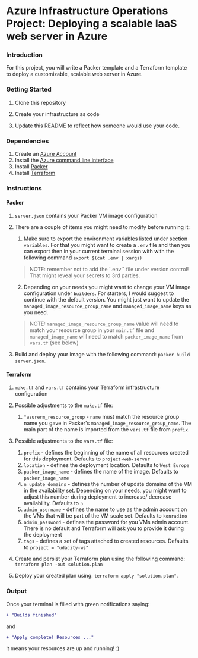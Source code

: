 # Azure Infrastructure Operations Project: Deploying a scalable IaaS web server in Azure

### Introduction
For this project, you will write a Packer template and a Terraform template to deploy a customizable, scalable web server in Azure.

### Getting Started
1. Clone this repository

2. Create your infrastructure as code

3. Update this README to reflect how someone would use your code.

### Dependencies
1. Create an [Azure Account](https://portal.azure.com) 
2. Install the [Azure command line interface](https://docs.microsoft.com/en-us/cli/azure/install-azure-cli?view=azure-cli-latest)
3. Install [Packer](https://www.packer.io/downloads)
4. Install [Terraform](https://www.terraform.io/downloads.html)

### Instructions

#### Packer

1. ``server.json`` contains your Packer VM image configuration

2.  There are a couple of items you might need to modify before running it:
    1. Make sure to export the environment variables listed under section ``variables``. For that you might want to create a ``.env`` file and then you can export then in your current terminal session with with the following command ``export $(cat .env | xargs)``
    
    > NOTE: remember not to add the `.env`` file under version control! That might reveal your secrets to 3rd parties.

    2. Depending on your needs you might want to change your VM image configuration under ``builders``. For starters, I would suggest to continue with the default version. You might just want to update the ``managed_image_resource_group_name`` and ``managed_image_name`` keys as you need.
    
    > NOTE: ``managed_image_resource_group_name`` value will need to match your resource group in your ``main.tf`` file and ``managed_image_name`` will need to match ``packer_image_name`` from ``vars.tf`` (see below)

3. Build and deploy your image with the following command: ``packer build server.json``.

#### Terraform

1. ``make.tf`` and ``vars.tf`` contains your Terraform infrastructure configuration

2. Possible adjustments to the ``make.tf`` file:
    1. ``"azurerm_resource_group`` - ``name`` must match the resource group name you gave in Packer's ``managed_image_resource_group_name``. The main part of the name is imported from the ``vars.tf`` file from ``prefix``.

3. Possible adjustments to the ``vars.tf`` file:
    1. ``prefix`` - defines the beginning of the name of all resources created for this deployment. Defaults to ``project-web-server``
    2. ``location`` - defines the deployment location. Defaults to ``West Europe``
    3. ``packer_image_name`` - defines the name of the image. Defaults to ``packer_image_name``
    4. ``n_update_domains`` - defines the number of update domains of the VM in the availability set. Depending on your needs, you might want to adjust this number during deployment to increase/ decrease availability. Defaults to ``5``
    5. ``admin_username`` - defines the name to use as the admin account on the VMs that will be part of the VM scale set. Defaults to ``konradino``
    6. ``admin_password`` - defines the password for you VMs admin account. There is no default and Terraform will ask you to provide it during the deployment
    7. ``tags`` - defines a set of tags attached to created resources. Defaults to ``project = "udacity-ws"``

4. Create and persist your Terraform plan using the following command: ``terraform plan -out solution.plan``

5. Deploy your created plan using: ``terraform apply "solution.plan"``.

### Output

Once your terminal is filled with green notifications saying: 

```diff
+ "Builds finished" 
```

and

```diff
+ "Apply complete! Resources ..." 
```

it means your resources are up and running! :)
